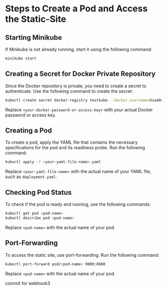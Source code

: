 # Steps to Create a Pod and Access the Static-Site

## Starting Minikube

If Minikube is not already running, start it using the following command: 
```bash
minikube start
```

## Creating a Secret for Docker Private Repository

Since the Docker repository is private, you need to create a secret to authenticate. Use the following command to create the secret:

```bash
kubectl create secret docker-registry testkube --docker-username=hsa404 --docker-password=<accesskey> --docker-email=agrawal.harsh@northeastern.edu --docker-server=https://index.docker.io/v1/
```

Replace `<your-docker-password-or-access-key>` with your actual Docker password or access key.

## Creating a Pod

To create a pod, apply the YAML file that contains the necessary specifications for the pod and its readiness probe. Run the following command:

```bash
kubectl apply -f <your-yaml-file-name>.yaml
```

Replace `<your-yaml-file-name>` with the actual name of your YAML file, such as `deployment.yaml`.

## Checking Pod Status

To check if the pod is ready and running, use the following commands:

```bash
kubectl get pod <pod-name>
kubectl describe pod <pod-name>
```

Replace `<pod-name>` with the actual name of your pod.

## Port-Forwarding

To access the static site, use port-forwarding. Run the following command:

```bash
kubectl port-forward pod/<pod-name> 9000:8080
```

Replace `<pod-name>` with the actual name of your pod.

commit for webhook3

